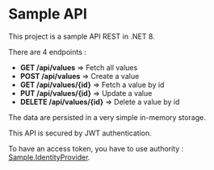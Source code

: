 # Sample API

This project is a sample API REST in .NET 8.

There are 4 endpoints :
- **GET /api/values** => Fetch all values
- **POST /api/values** => Create a value
- **GET /api/values/{id}** => Fetch a value by id
- **PUT /api/values/{id}** => Update a value
- **DELETE /api/values/{id}** => Delete a value by id

The data are persisted in a very simple in-memory storage.

This API is secured by JWT authentication.

To have an access token, you have to use authority : [Sample.IdentityProvider](https://github.com/kevsofr/Sample.IdentityProvider).
